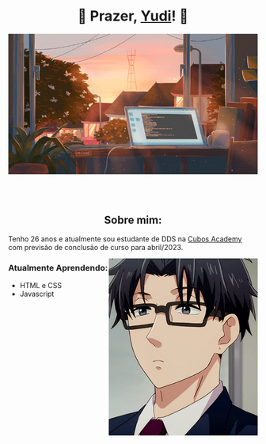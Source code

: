 <h1 align = "center"> 🦊 Prazer, <a href="https://www.linkedin.com/in/alex-yudi/" target="_blank"> Yudi</a>! 🦊</h1>

<img src="/computador.gif" align="center">
<br/>
<br/>
<br/>
<br/>
<h2 align = "center">Sobre mim:</h2>
<div align="left>
 <p align="center">Tenho 26 anos e atualmente sou estudante de DDS na <a href="https://cubos.academy/" target="_blank"> Cubos Academy </a> com previsão de conclusão de curso para abril/2023.</p>
</div>

<img src="/hirotaka.gif" align="right">

<div align="left">     
      <h3> Atualmente Aprendendo: </h3>
      <ul>
      <li> HTML e CSS </li>
      <li> Javascript </li>
      </ul>
</div>